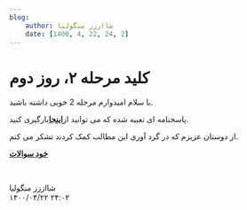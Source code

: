 ```yaml
---
blog:
    author: شااززز منگولیا
    date: [1400, 4, 22, 24, 2]
---
```

# کلید مرحله ۲، روز دوم

<div class="cnt">
با سلام امیدوارم مرحله 2 خوبی داشته باشید.<p></p>
<p>پاسخنامه ای تعبیه شده که می توانید از<a href="http://s1.picofile.com/file/6590735410/22_d2_sols.pdf.html" title="marhale 2"><strong>اینجا</strong></a>بارگیری کنید.</p>
<p>از دوستان عزیزم که در گرد آوری این مطالب کمک کردند تشکر می کنم.</p>
<p><a href="http://www.inoi.ir/%D9%85%D9%86%D8%A7%D8%A8%D8%B9-%D9%88-%D9%85%D8%B1%D8%A7%D8%AC%D8%B9/%D8%A8%D8%A7%DB%8C%DA%AF%D8%A7%D9%86%DB%8C-%D8%B3%D9%88%D8%A7%D9%84%D8%A7%D8%AA-%D9%85%D8%B1%D8%A7%D8%AD%D9%84-%D8%A7%D9%88%D9%84-%D9%88-%D8%AF%D9%88%D9%85/"><strong>خود سوالات</strong></a></p>
<p><br/></p>
</div>

<div class="blog-info">
    <div class="blog-author">شااززز منگولیا</div>
    <div class="blog-date">۱۴۰۰/۰۴/۲۲ ۲۴:۰۲</div>
</div>


